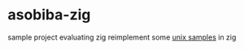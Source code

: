 # asobiba-zig
sample project evaluating zig
reimplement some [unix samples](https://github.com/marcespie/unix-samples) in zig
